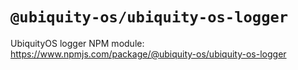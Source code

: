 # `@ubiquity-os/ubiquity-os-logger`

UbiquityOS logger NPM module: https://www.npmjs.com/package/@ubiquity-os/ubiquity-os-logger
